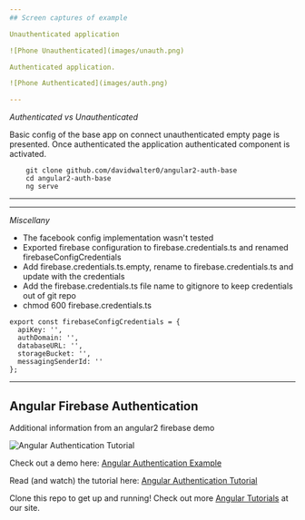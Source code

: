 ```yaml
---
## Screen captures of example

Unauthenticated application

![Phone Unauthenticated](images/unauth.png)

Authenticated application.

![Phone Authenticated](images/auth.png)

--- 
```

*Authenticated vs Unauthenticated*

Basic config of the base app on connect unauthenticated empty page is
presented. Once authenticated the application authenticated component
is activated.


```
    git clone github.com/davidwalter0/angular2-auth-base
    cd angular2-auth-base
    ng serve 
```

---
---

*Miscellany*

- The facebook config implementation wasn't tested
- Exported firebase configuration to firebase.credentials.ts and
  renamed firebaseConfigCredentials
- Add firebase.credentials.ts.empty, rename to firebase.credentials.ts
  and update with the credentials
- Add the firebase.credentials.ts file name to gitignore to keep
  credentials out of git repo
- chmod 600 firebase.credentials.ts


```
export const firebaseConfigCredentials = {
  apiKey: '',
  authDomain: '',
  databaseURL: '',
  storageBucket: '',
  messagingSenderId: ''
};
```



---
## Angular Firebase Authentication

Additional information from an angular2 firebase demo

![Angular Authentication Tutorial](https://s3.amazonaws.com/coursetro/posts/32-full.png)

Check out a demo here: [Angular Authentication Example](https://coursetro.com/preview/angular-auth-demo/)

Read (and watch) the tutorial here: [Angular Authentication Tutorial](https://coursetro.com/posts/code/32/Create-a-Full-Angular-Authentication-System-with-Firebase)

Clone this repo to get up and running! Check out more [Angular Tutorials](https://coursetro.com) at our site.
